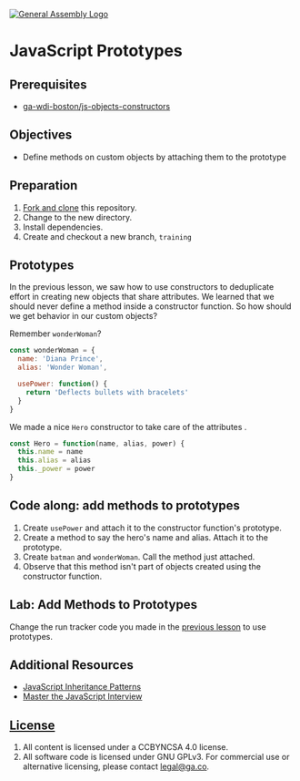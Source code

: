 [![General Assembly Logo](https://camo.githubusercontent.com/1a91b05b8f4d44b5bbfb83abac2b0996d8e26c92/687474703a2f2f692e696d6775722e636f6d2f6b6538555354712e706e67)](https://generalassemb.ly/education/web-development-immersive)

# JavaScript Prototypes

## Prerequisites

- [ga-wdi-boston/js-objects-constructors](https://git.generalassemb.ly/ga-wdi-boston/js-objects-constructors)

## Objectives

- Define methods on custom objects by attaching them to the prototype

## Preparation

1. [Fork and clone](https://git.generalassemb.ly/ga-wdi-boston/meta/wiki/ForkAndClone)
    this repository.
1. Change to the new directory.
1. Install dependencies.
1. Create and checkout a new branch, `training`

## Prototypes

In the previous lesson, we saw how to use constructors to deduplicate effort
in creating new objects that share attributes. We learned that we should never
define a method inside a constructor function. So how should we get behavior in
our custom objects?

Remember `wonderWoman`?

```js
const wonderWoman = {
  name: 'Diana Prince',
  alias: 'Wonder Woman',

  usePower: function() {
    return 'Deflects bullets with bracelets'
  }
}
```

We made a nice `Hero` constructor to take care of the attributes .

```js
const Hero = function(name, alias, power) {
  this.name = name
  this.alias = alias
  this._power = power
}
```

## Code along:  add methods to prototypes

1. Create `usePower` and attach it to the constructor function's prototype.
1. Create a method to say the hero's name and alias. Attach it to the
    prototype.
1. Create `batman` and `wonderWoman`. Call the method just attached.
1. Observe that this method isn't part of objects created using the constructor
 function.

## Lab: Add Methods to Prototypes

Change the run tracker code you made in the [previous
lesson](https://git.generalassemb.ly/ga-wdi-boston/js-objects-constructors) to
use prototypes.

## Additional Resources

- [JavaScript Inheritance Patterns](http://davidshariff.com/blog/javascript-inheritance-patterns/)
- [Master the JavaScript Interview](https://medium.com/javascript-scene/master-the-javascript-interview-what-s-the-difference-between-class-prototypal-inheritance-e4cd0a7562e9)

## [License](LICENSE)

1. All content is licensed under a CC­BY­NC­SA 4.0 license.
1. All software code is licensed under GNU GPLv3. For commercial use or
    alternative licensing, please contact legal@ga.co.
